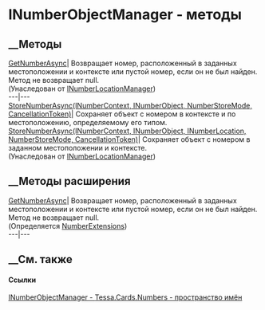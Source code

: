 # INumberObjectManager - методы
##  __Методы
[GetNumberAsync](M_Tessa_Cards_Numbers_INumberLocationManager_GetNumberAsync.htm)|
Возвращает номер, расположенный в заданных местоположении и контексте или
пустой номер, если он не был найден. Метод не возвращает null.  
(Унаследован от
[INumberLocationManager](T_Tessa_Cards_Numbers_INumberLocationManager.htm))  
---|---  
[StoreNumberAsync(INumberContext, INumberObject, NumberStoreMode,
CancellationToken)](M_Tessa_Cards_Numbers_INumberObjectManager_StoreNumberAsync.htm)|
Сохраняет объект с номером в контексте и по местоположению, определяемому его
типом.  
[StoreNumberAsync(INumberContext, INumberObject, INumberLocation,
NumberStoreMode,
CancellationToken)](M_Tessa_Cards_Numbers_INumberLocationManager_StoreNumberAsync.htm)|
Сохраняет объект с номером в заданном местоположении и контексте.  
(Унаследован от
[INumberLocationManager](T_Tessa_Cards_Numbers_INumberLocationManager.htm))  
##  __Методы расширения
[GetNumberAsync](M_Tessa_Cards_Numbers_NumberExtensions_GetNumberAsync_1.htm)|
Возвращает номер, расположенный в заданных местоположении и контексте или
пустой номер, если он не был найден. Метод не возвращает null.  
(Определяется [NumberExtensions](T_Tessa_Cards_Numbers_NumberExtensions.htm))  
---|---  
##  __См. также
#### Ссылки
[INumberObjectManager - ](T_Tessa_Cards_Numbers_INumberObjectManager.htm)
[Tessa.Cards.Numbers - пространство имён](N_Tessa_Cards_Numbers.htm)
